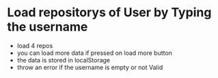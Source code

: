 # Load repositorys of User by Typing the username
- load 4 repos
- you can load more data if pressed on load more button
- the data is stored in localStorage
- throw an error if the username is empty or not Valid
